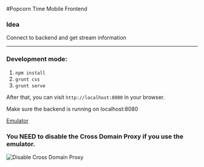 #Popcorn Time Mobile Frontend

### Idea
Connect to backend and get stream information

***

### Development mode:

 1. `npm install`
 2. `grunt css`
 3. `grunt serve`

After that, you can visit `http://localhost:8000` in your browser.

Make sure the backend is running on localhost:8080

[Emulator](http://emulate.phonegap.com/?url=localhost:8000&platform=cordova-2.0.0)

### You NEED to disable the Cross Domain Proxy if you use the emulator.

![Disable Cross Domain Proxy](http://i.imgur.com/5Ekzq5t.jpg)